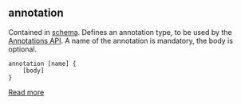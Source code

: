 ## annotation

Contained in [schema](https://docs.vespa.ai/en/reference/schema-reference.html#schema). Defines an annotation type, to be used by the [Annotations API](https://docs.vespa.ai/en/annotations.html). A name of the annotation is mandatory, the body is optional.

```
annotation [name] {
    [body]
}
```

[Read more](https://docs.vespa.ai/en/reference/schema-reference.html#annotation)
